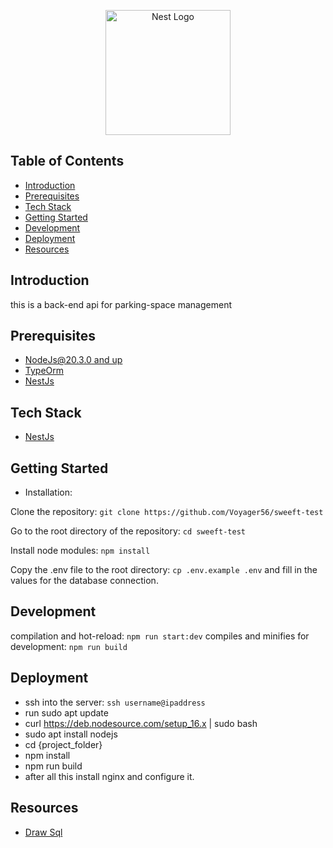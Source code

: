 <p align="center">
  <a href="http://nestjs.com/" target="blank"><img src="https://nestjs.com/img/logo-small.svg" width="200" alt="Nest Logo" /></a>
</p>

[circleci-image]: https://img.shields.io/circleci/build/github/nestjs/nest/master?token=abc123def456
[circleci-url]: https://circleci.com/gh/nestjs/nest

## Table of Contents

- [Introduction](#introduction)
- [Prerequisites](#prerequisites)
- [Tech Stack](#tech-stack)
- [Getting Started](#getting-started)
- [Development](#development)
- [Deployment](#deployment)
- [Resources](#resources)

## Introduction

<p> 
    this is a back-end api for parking-space management
 </p>

## Prerequisites

- [NodeJs@20.3.0 and up ](https://nodejs.org/en/)
- [TypeOrm](https://typeorm.io/)
- [NestJs](https://docs.nestjs.com/)

## Tech Stack

- [NestJs](https://docs.nestjs.com/)

## Getting Started

- Installation:

Clone the repository: `git clone https://github.com/Voyager56/sweeft-test`

Go to the root directory of the repository: `cd sweeft-test`

Install node modules: `npm install`

Copy the .env file to the root directory: `cp .env.example .env`
and fill in the values for the database connection.

## Development

compilation and hot-reload: `npm run start:dev`
compiles and minifies for development: `npm run build`

## Deployment

- ssh into the server: `ssh username@ipaddress`
- run sudo apt update
- curl https://deb.nodesource.com/setup_16.x | sudo bash
- sudo apt install nodejs
- cd {project_folder}
- npm install
- npm run build
- after all this install nginx and configure it.

## Resources

- [Draw Sql](https://drawsql.app/teams/l-37/diagrams/sweeft)
